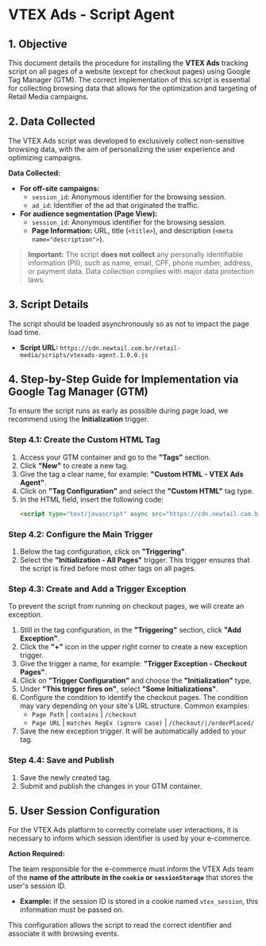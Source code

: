 # VTEX Ads - Script Agent

## 1. Objective

This document details the procedure for installing the **VTEX Ads** tracking script on all pages of a website (except for checkout pages) using Google Tag Manager (GTM). The correct implementation of this script is essential for collecting browsing data that allows for the optimization and targeting of Retail Media campaigns.

## 2. Data Collected

The VTEX Ads script was developed to exclusively collect non-sensitive browsing data, with the aim of personalizing the user experience and optimizing campaigns.

**Data Collected:**

-   **For off-site campaigns:**
    -   `session_id`: Anonymous identifier for the browsing session.
    -   `ad_id`: Identifier of the ad that originated the traffic.
-   **For audience segmentation (Page View):**
    -   `session_id`: Anonymous identifier for the browsing session.
    -   **Page Information:** URL, title (`<title>`), and description (`<meta name="description">`).

> **Important:** The script **does not collect** any personally identifiable information (PII), such as name, email, CPF, phone number, address, or payment data. Data collection complies with major data protection laws.

## 3. Script Details

The script should be loaded asynchronously so as not to impact the page load time.

-   **Script URL:** `https://cdn.newtail.com.br/retail-media/scripts/vtexads-agent.1.0.0.js`

## 4. Step-by-Step Guide for Implementation via Google Tag Manager (GTM)

To ensure the script runs as early as possible during page load, we recommend using the **Initialization** trigger.

### Step 4.1: Create the Custom HTML Tag

1.  Access your GTM container and go to the **"Tags"** section.
2.  Click **"New"** to create a new tag.
3.  Give the tag a clear name, for example: **"Custom HTML - VTEX Ads Agent"**.
4.  Click on **"Tag Configuration"** and select the **"Custom HTML"** tag type.
5.  In the HTML field, insert the following code:
    ```html
    <script type="text/javascript" async src="https://cdn.newtail.com.br/retail-media/scripts/vtexads-agent.1.0.0.js"></script>
    ```

### Step 4.2: Configure the Main Trigger

1.  Below the tag configuration, click on **"Triggering"**.
2.  Select the **"Initialization - All Pages"** trigger. This trigger ensures that the script is fired before most other tags on all pages.

### Step 4.3: Create and Add a Trigger Exception

To prevent the script from running on checkout pages, we will create an exception.

1.  Still in the tag configuration, in the **"Triggering"** section, click **"Add Exception"**.
2.  Click the **"+"** icon in the upper right corner to create a new exception trigger.
3.  Give the trigger a name, for example: **"Trigger Exception - Checkout Pages"**.
4.  Click on **"Trigger Configuration"** and choose the **"Initialization"** type.
5.  Under **"This trigger fires on"**, select **"Some Initializations"**.
6.  Configure the condition to identify the checkout pages. The condition may vary depending on your site's URL structure. Common examples:
    -   `Page Path` | `contains` | `/checkout`
    -   `Page URL` | `matches RegEx (ignore case)` | `/checkout/|/orderPlaced/`
7.  Save the new exception trigger. It will be automatically added to your tag.

### Step 4.4: Save and Publish

1.  Save the newly created tag.
2.  Submit and publish the changes in your GTM container.

## 5. User Session Configuration

For the VTEX Ads platform to correctly correlate user interactions, it is necessary to inform which session identifier is used by your e-commerce.

**Action Required:**

The team responsible for the e-commerce must inform the VTEX Ads team of the **name of the attribute in the `cookie` or `sessionStorage`** that stores the user's session ID.

-   **Example:** If the session ID is stored in a cookie named `vtex_session`, this information must be passed on.

This configuration allows the script to read the correct identifier and associate it with browsing events.
